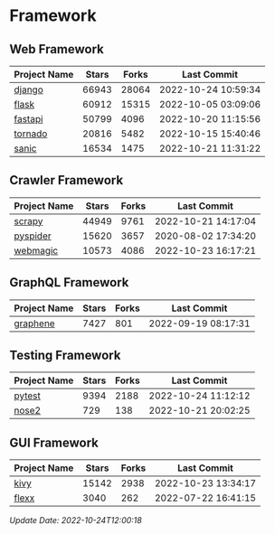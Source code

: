 # Framework

## Web Framework
| Project Name | Stars | Forks | Last Commit |
| ------------ | ----- | ----- | ----------- |
| [django](https://github.com/django/django) | 66943 | 28064 | 2022-10-24 10:59:34 |
| [flask](https://github.com/pallets/flask) | 60912 | 15315 | 2022-10-05 03:09:06 |
| [fastapi](https://github.com/tiangolo/fastapi) | 50799 | 4096 | 2022-10-20 11:15:56 |
| [tornado](https://github.com/tornadoweb/tornado) | 20816 | 5482 | 2022-10-15 15:40:46 |
| [sanic](https://github.com/sanic-org/sanic) | 16534 | 1475 | 2022-10-21 11:31:22 |

## Crawler Framework
| Project Name | Stars | Forks | Last Commit |
| ------------ | ----- | ----- | ----------- |
| [scrapy](https://github.com/scrapy/scrapy) | 44949 | 9761 | 2022-10-21 14:17:04 |
| [pyspider](https://github.com/binux/pyspider) | 15620 | 3657 | 2020-08-02 17:34:20 |
| [webmagic](https://github.com/code4craft/webmagic) | 10573 | 4086 | 2022-10-23 16:17:21 |

## GraphQL Framework
| Project Name | Stars | Forks | Last Commit |
| ------------ | ----- | ----- | ----------- |
| [graphene](https://github.com/graphql-python/graphene) | 7427 | 801 | 2022-09-19 08:17:31 |

## Testing Framework
| Project Name | Stars | Forks | Last Commit |
| ------------ | ----- | ----- | ----------- |
| [pytest](https://github.com/pytest-dev/pytest) | 9394 | 2188 | 2022-10-24 11:12:12 |
| [nose2](https://github.com/nose-devs/nose2) | 729 | 138 | 2022-10-21 20:02:25 |

## GUI Framework
| Project Name | Stars | Forks | Last Commit |
| ------------ | ----- | ----- | ----------- |
| [kivy](https://github.com/kivy/kivy) | 15142 | 2938 | 2022-10-23 13:34:17 |
| [flexx](https://github.com/flexxui/flexx) | 3040 | 262 | 2022-07-22 16:41:15 |

*Update Date: 2022-10-24T12:00:18*